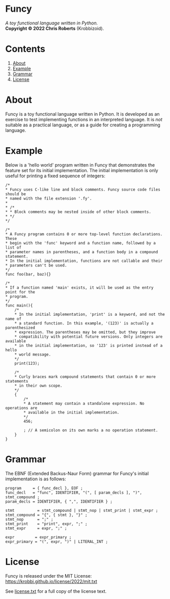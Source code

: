 # Funcy
_A toy functional language written in Python._  
__Copyright &copy; 2022 Chris Roberts__ (Krobbizoid).

# Contents
1. [About](#about)
2. [Example](#example)
3. [Grammar](#grammar)
4. [License](#license)

# About
Funcy is a toy functional language written in Python. It is developed as an
exercise to test implementing functions in an interpreted language. It is _not_
suitable as a practical language, or as a guide for creating a programming
language.

# Example
Below is a 'hello world' program written in Funcy that demonstrates the feature
set for its initial implementation. The initial implementation is only useful
for printing a fixed sequence of integers:
```
/*
* Funcy uses C-like line and block comments. Funcy source code files should be
* named with the file extension '.fy'.
*
* /*
* * Block comments may be nested inside of other block comments.
* */
*/

/*
* A Funcy program contains 0 or more top-level function declarations. These
* begin with the 'func' keyword and a function name, followed by a list of
* parameter names in parentheses, and a function body in a compound statement.
* In the initial implementation, functions are not callable and their
* parameters can't be used.
*/
func foo(bar, baz){}

/*
* If a function named 'main' exists, it will be used as the entry point for the
* program.
*/
func main(){
	/*
	* In the initial implementation, 'print' is a keyword, and not the name of
	* a standard function. In this example, '(123)' is actually a parenthesized
	* expression. The parentheses may be omitted, but they improve
	* compatibility with potential future versions. Only integers are available
	* in the initial implementation, so '123' is printed instead of a hello
	* world message.
	*/
	print(123);
	
	/*
	* Curly braces mark compound statements that contain 0 or more statements
	* in their own scope.
	*/
	{
		/*
		* A statement may contain a standalone expression. No operations are
		* available in the initial implementation.
		*/
		456;
		
		; // A semicolon on its own marks a no operation statement.
	}
}
```

# Grammar
The EBNF (Extended Backus-Naur Form) grammar for Funcy's initial implementation
is as follows:
```EBNF
program     = { func_decl }, EOF ;
func_decl   = "func", IDENTIFIER, "(", [ param_decls ], ")", stmt_compound ;
param_decls = IDENTIFIER, { ",", IDENTIFIER } ;

stmt          = stmt_compound | stmt_nop | stmt_print | stmt_expr ;
stmt_compound = "{", { stmt }, "}" ;
stmt_nop      = ";" ;
stmt_print    = "print", expr, ";" ;
stmt_expr     = expr, ";" ;

expr         = expr_primary ;
expr_primary = "(", expr, ")" | LITERAL_INT ;
```

# License
Funcy is released under the MIT License:  
https://krobbi.github.io/license/2022/mit.txt

See [license.txt](./license.txt) for a full copy of the license text.
